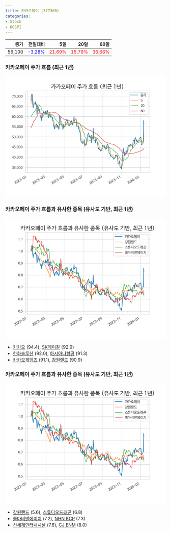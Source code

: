 ```yaml
---
title: 카카오페이 (377300)
categories:
- Stock
- KOSPI
---
```


|종가|전일대비|5일|20일|60일|
|---:|-------:|--:|---:|---:|
|56,100|<span style="color: blue">-3.28%</span>|<span style="color: red">21.69%</span>|<span style="color: red">15.79%</span>|<span style="color: red">36.66%</span>|

<!-- more -->
### 카카오페이 주가 흐름 (최근 1년)
![377300](/assets/images/stock/377300.png)


### 카카오페이 주가 흐름과 유사한 종목 (유사도 기반, 최근 1년)
![377300](/assets/images/stock/377300_sim.png)

- [카카오](/035720/) (94.4), [SK케미칼](/285130/) (92.9)
- [한화솔루션](/009830/) (92.0), [아시아나항공](/020560/) (91.3)
- [카카오게임즈](/293490/) (91.1), [강원랜드](/035250/) (90.9)


### 카카오페이 주가 흐름과 유사한 종목 (유사도 기반, 최근 1년)
![377300](/assets/images/stock/377300_sim.png)

- [강원랜드](/035250/) (5.6), [스튜디오드래곤](/253450/) (6.8)
- [콜마비앤에이치](/200130/) (7.2), [NHN KCP](/060250/) (7.3)
- [신세계인터내셔날](/031430/) (7.6), [CJ ENM](/035760/) (8.0)